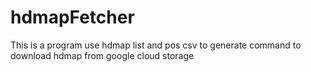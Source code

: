 # hdmapFetcher
This is a  program use hdmap list and pos csv to generate command to download hdmap from google cloud storage
